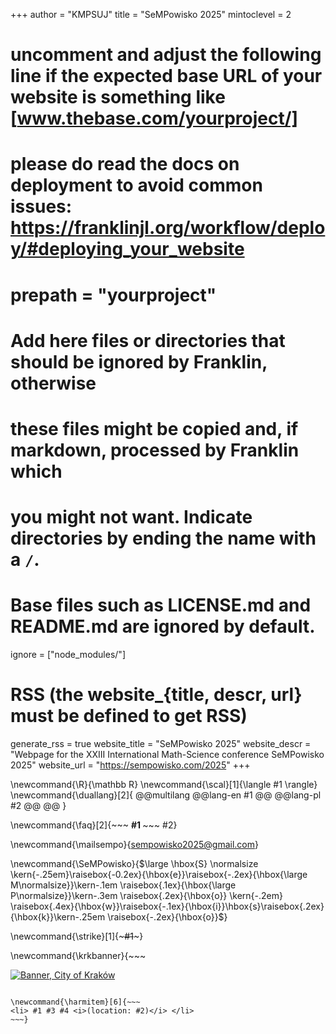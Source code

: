 <!--
Add here global page variables to use throughout your website.
-->
+++
author = "KMPSUJ"
title = "SeMPowisko 2025"
mintoclevel = 2

# uncomment and adjust the following line if the expected base URL of your website is something like [www.thebase.com/yourproject/]
# please do read the docs on deployment to avoid common issues: https://franklinjl.org/workflow/deploy/#deploying_your_website
# prepath = "yourproject"

# Add here files or directories that should be ignored by Franklin, otherwise
# these files might be copied and, if markdown, processed by Franklin which
# you might not want. Indicate directories by ending the name with a `/`.
# Base files such as LICENSE.md and README.md are ignored by default.
ignore = ["node_modules/"]

# RSS (the website_{title, descr, url} must be defined to get RSS)
generate_rss = true
website_title = "SeMPowisko 2025"
website_descr = "Webpage for the XXIII International Math-Science conference SeMPowisko 2025"
website_url   = "https://sempowisko.com/2025"
+++

<!--
Add here global latex commands to use throughout your pages.
-->
\newcommand{\R}{\mathbb R}
\newcommand{\scal}[1]{\langle #1 \rangle}
\newcommand{\duallang}[2]{
@@multilang
@@lang-en
#1
@@
@@lang-pl
#2
@@
@@
}

\newcommand{\faq}[2]{~~~
<strong>
#1
</strong>~~~ #2}

\newcommand{\mailsempo}{[sempowisko2025@gmail.com](mailto:sempowisko2025@gmail.com)}

\newcommand{\SeMPowisko}{$\large \hbox{S} \normalsize \kern{-.25em}\raisebox{-0.2ex}{\hbox{e}}\raisebox{-.2ex}{\hbox{\large M\normalsize}}\kern-.1em \raisebox{.1ex}{\hbox{\large P\normalsize}}\kern-.3em \raisebox{.2ex}{\hbox{o}} \kern{-.2em} \raisebox{.4ex}{\hbox{w}}\raisebox{-.1ex}{\hbox{i}}\hbox{s}\raisebox{.2ex}{\hbox{k}}\kern-.25em \raisebox{-.2ex}{\hbox{o}}$}

\newcommand{\strike}[1]{~~~<span style="text-decoration:line-through">#1</span>~~~}

\newcommand{\krkbanner}{~~~
<a href="https://dlabiznesu.krakow.pl/nauka">
    <div class="banner">
      <img src="/assets/krakow/banner.jpg" alt="Banner, City of Kraków">
    </div>
  </a>
~~~}

\newcommand{\harmitem}[6]{~~~
<li> #1 #3 #4 <i>(location: #2)</i> </li>
~~~}